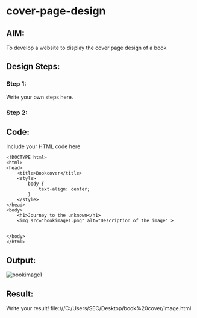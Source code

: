 # cover-page-design
## AIM:
To develop a website to display the cover page design of a book

## Design Steps:

### Step 1:
Write your own steps here.
### Step 2:

## Code:
Include your HTML code here
```
<!DOCTYPE html>
<html>
<head>
    <title>Bookcover</title>
    <style>
        body {
            text-align: center;
        }
    </style>
</head>
<body>
    <h1>Journey to the unknown</h1>
    <img src="bookimage1.png" alt="Description of the image" >

    
</body>
</html>
```

## Output:

![bookimage1](https://user-images.githubusercontent.com/128461833/236837763-ec99cecb-3a0f-4086-b7f2-591b3052cdee.png)


## Result:
Write your result!
file:///C:/Users/SEC/Desktop/book%20cover/image.html

